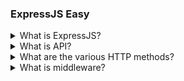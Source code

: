 ### ExpressJS Easy

<details>
  <summary>What is ExpressJS?</summary>

**Express.js** is a flexible and clean Node.js web application framework that provides robust features to develop web and mobile applications. You can assume express as a layer built on top of the `Node.js` that helps us to manage a server and routes.

### Let's See More Features Of Express.js :

1. It can be used to design single-page, multi-page and hybrid Web Applications
2. It allows you to set up `middleware` to respond to `HTTP` requests.
3. It Defines a routing table that is used to perform different actions based on `HTTP methods and URL`
4. It allows you to dynamically read HTML pages based on passing arguments to templates

It facilitates the rapid development of Node-based web applications.
In the MERN stack, Express will be used as a backend API
server that interacts with the MongoDB database to
serve data to client (React) applications.

</details>

<details>
  <summary>What is API?</summary>
  TODO: add answer @PournimaAnjole
</details>

<details>
  <summary>What are the various HTTP methods? </summary>
  TODO: add answer @PournimaAnjole
</details>

<details>
  <summary>What is middleware?</summary>
  TODO: add answer @PournimaAnjole
</details>
